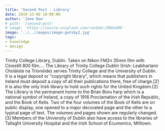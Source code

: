 ```yaml
---
title: 'Second Post - Library'
date: 2019-23-08 10:00:00
author: 'Jane Doe'
# path: '/second-post'
# image: 'https://source.unsplash.com/random//800x600'
image: '../../images/image-gatsby2.jpg'
tags: 
- knowledge
- design
---
```


Trinity College Library, Dublin. Taken on Nikon FM2n 35mm film with Cinestill 800 film....
The Library of Trinity College Dublin (Irish: Leabharlann Choláiste na Tríonóide) serves Trinity College and the University of Dublin. It is a legal deposit or "copyright library", which means that publishers in Ireland must deposit a copy of all their publications there, free of charge.[2] It is also the only Irish library to hold such rights for the United Kingdom.[2] The Library is the permanent home to the Brian Boru harp which is a national symbol of Ireland, a copy of 1916 Proclamation of the Irish Republic, and the Book of Kells. Two of the four volumes of the Book of Kells are on public display, one opened to a major decorated page and the other to a typical page of text. The volumes and pages shown are regularly changed.[3] Members of the University of Dublin also have access to the libraries of Tallaght University Hospital and the Irish School of Ecumenics, Milltown.
